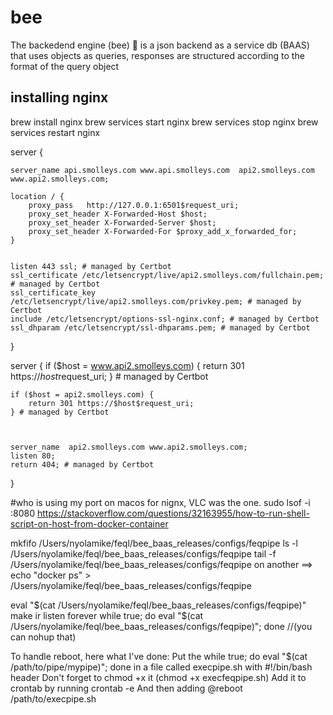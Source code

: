 # bee
The backedend engine (bee) 🐝  is a json backend as a service db (BAAS) that uses objects as queries, responses are structured according to the format of the query object


## installing nginx
brew install nginx
brew services start nginx
brew services stop nginx
brew services restart nginx

server {

    server_name api.smolleys.com www.api.smolleys.com  api2.smolleys.com www.api2.smolleys.com;

    location / {
        proxy_pass   http://127.0.0.1:6501$request_uri;
        proxy_set_header X-Forwarded-Host $host;
        proxy_set_header X-Forwarded-Server $host;
        proxy_set_header X-Forwarded-For $proxy_add_x_forwarded_for;
    }


    listen 443 ssl; # managed by Certbot
    ssl_certificate /etc/letsencrypt/live/api2.smolleys.com/fullchain.pem; # managed by Certbot
    ssl_certificate_key /etc/letsencrypt/live/api2.smolleys.com/privkey.pem; # managed by Certbot
    include /etc/letsencrypt/options-ssl-nginx.conf; # managed by Certbot
    ssl_dhparam /etc/letsencrypt/ssl-dhparams.pem; # managed by Certbot

}

server {
    if ($host = www.api2.smolleys.com) {
        return 301 https://$host$request_uri;
    } # managed by Certbot


    if ($host = api2.smolleys.com) {
        return 301 https://$host$request_uri;
    } # managed by Certbot



    server_name  api2.smolleys.com www.api2.smolleys.com;
    listen 80;
    return 404; # managed by Certbot




}


#who is using my port on macos for nignx, VLC was the one.
 sudo lsof -i :8080
 https://stackoverflow.com/questions/32163955/how-to-run-shell-script-on-host-from-docker-container

 mkfifo /Users/nyolamike/feql/bee_baas_releases/configs/feqpipe
 ls -l /Users/nyolamike/feql/bee_baas_releases/configs/feqpipe
 tail -f /Users/nyolamike/feql/bee_baas_releases/configs/feqpipe
 on another ==> echo "docker ps" > /Users/nyolamike/feql/bee_baas_releases/configs/feqpipe

 eval "$(cat /Users/nyolamike/feql/bee_baas_releases/configs/feqpipe)"
make ir listen forever
 while true; do eval "$(cat /Users/nyolamike/feql/bee_baas_releases/configs/feqpipe)"; done
 //(you can nohup that)


To handle reboot, here what I've done:
Put the while true; do eval "$(cat /path/to/pipe/mypipe)"; done in a file called execpipe.sh with #!/bin/bash header
Don't forget to chmod +x it (chmod +x execfeqpipe.sh)
Add it to crontab by running
crontab -e
And then adding
@reboot /path/to/execpipe.sh


 